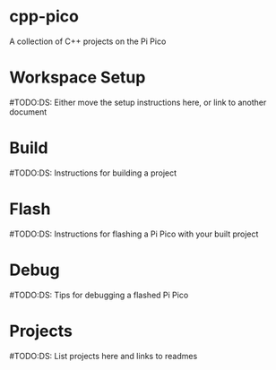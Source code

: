# cpp-pico
A collection of C++ projects on the Pi Pico

# Workspace Setup
#TODO:DS: Either move the setup instructions here, or link to another document

# Build
#TODO:DS: Instructions for building a project

# Flash
#TODO:DS: Instructions for flashing a Pi Pico with your built project

# Debug
#TODO:DS: Tips for debugging a flashed Pi Pico

# Projects
#TODO:DS: List projects here and links to readmes